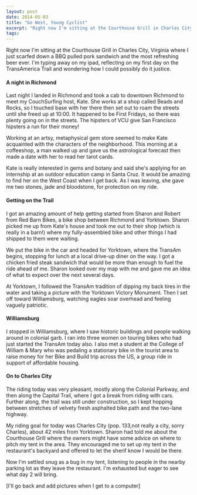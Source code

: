 ```yaml
---
layout: post
date: 2014-05-03
title: "Go West, Young Cyclist"
excerpt: "Right now I'm sitting at the Courthouse Grill in Charles City, Virginia where I just scarfed down a BBQ pulled pork sandwich and the most refreshing beer ever. I'm typing away on my ipad, reflecting on my first day on the TransAmerica Trail and wondering how I could possibly do it justice."
tags:
---
```


Right now I'm sitting at the Courthouse Grill in Charles City, Virginia where I just scarfed down a BBQ pulled pork sandwich and the most refreshing beer ever. I'm typing away on my ipad, reflecting on my first day on the TransAmerica Trail and wondering how I could possibly do it justice.

#### A night in Richmond

Last night I landed in Richmond and took a cab to downtown Richmond to meet my CouchSurfing host, Kate. She works at a shop called Beads and Rocks, so I touched base with her there then set out to roam the streets until she freed up at 10:00. It happened to be First Fridays, so there was plenty going on in the streets. The hipsters of VCU give San Francisco hipsters a run for their money! 

Working at an artsy, metaphysical gem store seemed to make Kate acquainted with the characters of the neighborhood. This morning at a coffeeshop, a man walked up and gave us the astrological forecast then made a date with her to read her tarot cards. 

Kate is really interested in gems and botany and said she's applying for an internship at an outdoor education camp in Santa Cruz. It would be amazing to find her on the West Coast when I get back. As I was leaving, she gave me two stones, jade and bloodstone, for protection on my ride. 

#### Getting on the Trail

I got an amazing amount of help getting started from Sharon and Robert from Red Barn Bikes, a bike shop between Richmond and Yorktown. Sharon picked me up from Kate's house and took me out to their shop (which is really in a barn!) where my fully-assembled bike and other things I had shipped to them were waiting. 

We put the bike in the car and headed for Yorktown, where the TransAm begins, stopping for lunch at a local drive-up diner on the way. I got a chicken fried steak sandwich that would be more than enough to fuel the ride ahead of me. Sharon looked over my map with me and gave me an idea of what to expect over the next several days.

At Yorktown, I followed the TransAm tradition of dipping my back tires in the water and taking a picture with the Yorktown Victory Monument. Then I set off toward Williamsburg, watching eagles soar overhead and feeling vaguely patriotic. 

#### Williamsburg
 
I stopped in Williamsburg, where I saw historic buildings and people walking around in colonial garb. I ran into three women on touring bikes who had just started the TransAm today also. I also met a student at the College of William & Mary who was pedaling a stationary bike in the tourist area to raise money for her Bike and Build trip across the US, a group ride in support of affordable housing.

####  On to Charles City

The riding today was very pleasant, mostly along the Colonial Parkway, and then along the Capital Trail, where I got a break from riding with cars. Further along, the trail was still under construction, so I kept hopping between stretches of velvety fresh asphalted bike path and the two-lane highway.

My riding goal for today was Charles City (pop. 133,not really a city, sorry Charles), about 42 miles from Yorktown. Sharon had told me about the Courthouse Grill where the owners might have some advice on where to pitch my tent in the area. They encouraged me to set up my tent in the restaurant's backyard and offered to let the sherif know I would be there. 

Now I'm settled snug as a bug in my tent, listening to people in the nearby parking lot as they leave the restaurant. I'm exhausted but eager to see what day 2 will bring. 

[I'll go back and add pictures when I get to a computer] 